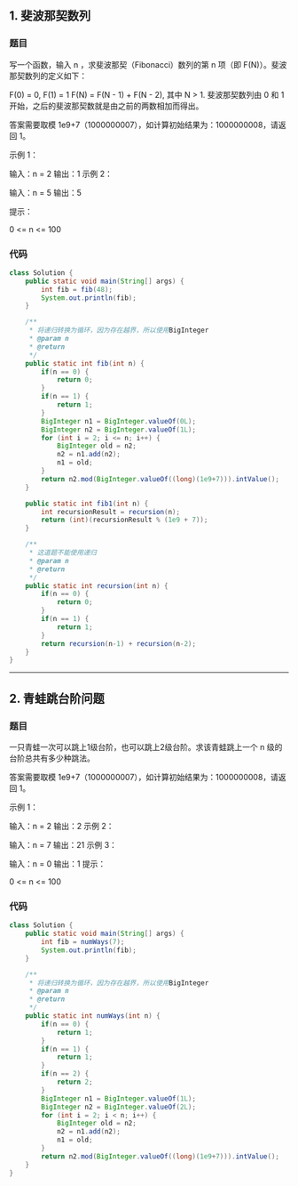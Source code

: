 

## 1. 斐波那契数列

### 题目

写一个函数，输入 n ，求斐波那契（Fibonacci）数列的第 n 项（即 F(N)）。斐波那契数列的定义如下：

F(0) = 0,   F(1) = 1
F(N) = F(N - 1) + F(N - 2), 其中 N > 1.
斐波那契数列由 0 和 1 开始，之后的斐波那契数就是由之前的两数相加而得出。

答案需要取模 1e9+7（1000000007），如计算初始结果为：1000000008，请返回 1。

示例 1：

输入：n = 2
输出：1
示例 2：

输入：n = 5
输出：5


提示：

0 <= n <= 100

### 代码

``` java
class Solution {
    public static void main(String[] args) {
        int fib = fib(48);
        System.out.println(fib);
    }

    /**
     * 将递归转换为循环，因为存在越界，所以使用BigInteger
     * @param n
     * @return
     */
    public static int fib(int n) {
        if(n == 0) {
            return 0;
        }
        if(n == 1) {
            return 1;
        }
        BigInteger n1 = BigInteger.valueOf(0L);
        BigInteger n2 = BigInteger.valueOf(1L);
        for (int i = 2; i <= n; i++) {
            BigInteger old = n2;
            n2 = n1.add(n2);
            n1 = old;
        }
        return n2.mod(BigInteger.valueOf((long)(1e9+7))).intValue();
    }

    public static int fib1(int n) {
        int recursionResult = recursion(n);
        return (int)(recursionResult % (1e9 + 7));
    }

    /**
     * 这道题不能使用递归
     * @param n
     * @return
     */
    public static int recursion(int n) {
        if(n == 0) {
            return 0;
        }
        if(n == 1) {
            return 1;
        }
        return recursion(n-1) + recursion(n-2);
    }
}
```

---

## 2. 青蛙跳台阶问题

### 题目

一只青蛙一次可以跳上1级台阶，也可以跳上2级台阶。求该青蛙跳上一个 n 级的台阶总共有多少种跳法。

答案需要取模 1e9+7（1000000007），如计算初始结果为：1000000008，请返回 1。

示例 1：

输入：n = 2
输出：2
示例 2：

输入：n = 7
输出：21
示例 3：

输入：n = 0
输出：1
提示：

0 <= n <= 100

### 代码

``` java
class Solution {
    public static void main(String[] args) {
        int fib = numWays(7);
        System.out.println(fib);
    }

    /**
     * 将递归转换为循环，因为存在越界，所以使用BigInteger
     * @param n
     * @return
     */
    public static int numWays(int n) {
        if(n == 0) {
            return 1;
        }
        if(n == 1) {
            return 1;
        }
        if(n == 2) {
            return 2;
        }
        BigInteger n1 = BigInteger.valueOf(1L);
        BigInteger n2 = BigInteger.valueOf(2L);
        for (int i = 2; i < n; i++) {
            BigInteger old = n2;
            n2 = n1.add(n2);
            n1 = old;
        }
        return n2.mod(BigInteger.valueOf((long)(1e9+7))).intValue();
    }
}
```


